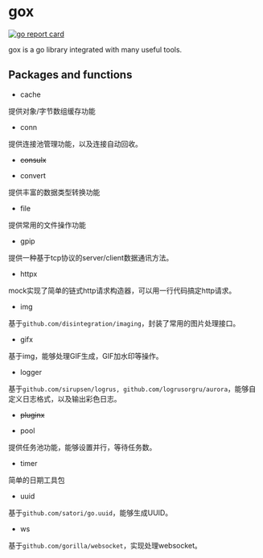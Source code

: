 # gox
[![go report card](https://goreportcard.com/badge/github.com/hetianyi/gox)](https://goreportcard.com/report/github.com/hetianyi/gox)

gox is a go library integrated with many useful tools.



## Packages and functions

- cache

提供对象/字节数组缓存功能

- conn

提供连接池管理功能，以及连接自动回收。

- ~~consulx~~

- convert

提供丰富的数据类型转换功能

- file

提供常用的文件操作功能

- gpip

提供一种基于tcp协议的server/client数据通讯方法。

- httpx

mock实现了简单的链式http请求构造器，可以用一行代码搞定http请求。

- img

基于```github.com/disintegration/imaging```，封装了常用的图片处理接口。

- gifx

基于img，能够处理GIF生成，GIF加水印等操作。

- logger

基于```github.com/sirupsen/logrus, github.com/logrusorgru/aurora```，能够自定义日志格式，以及输出彩色日志。

- ~~pluginx~~

- pool

提供任务池功能，能够设置并行，等待任务数。

- timer

简单的日期工具包

- uuid

基于```github.com/satori/go.uuid```，能够生成UUID。

- ws

基于```github.com/gorilla/websocket```，实现处理websocket。

